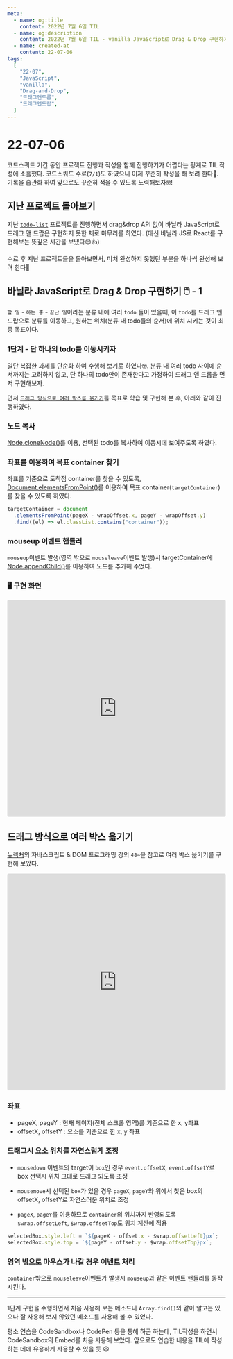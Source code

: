 ```yaml
---
meta:
  - name: og:title
    content: 2022년 7월 6일 TIL
  - name: og:description
    content: 2022년 7월 6일 TIL - vanilla JavaScript로 Drag & Drop 구현하기 - 1
  - name: created-at
    content: 22-07-06
tags:
  [
    "22-07",
    "JavaScript",
    "vanilla",
    "Drag-and-Drop",
    "드래그앤드롭",
    "드래그앤드랍",
  ]
---
```


# 22-07-06

코드스쿼드 기간 동안 프로젝트 진행과 작성을 함께 진행하기가 어렵다는 핑계로 TIL 작성에 소홀했다. 코드스쿼드 수료(`7/1`)도 하였으니 이제 꾸준히 작성을 해 보려 한다💪. 기록을 습관화 하여 앞으로도 꾸준히 적을 수 있도록 노력해보자🤓!

## 지난 프로젝트 돌아보기

지난 [`todo-list`](https://github.com/healtheloper/todo-list) 프로젝트를 진행하면서 drag&drop API 없이 바닐라 JavaScript로 드래그 앤 드랍은 구현하지 못한 채로 마무리를 하였다. (대신 바닐라 JS로 React를 구현해보는 뜻깊은 시간을 보냈다😊👍)

수료 후 지난 프로젝트들을 돌아보면서, 미처 완성하지 못했던 부분을 하나씩 완성해 보려 한다💪

## 바닐라 JavaScript로 Drag & Drop 구현하기 🖱️ - 1

`할 일` - `하는 중` - `끝난 일`이라는 분류 내에 여러 `todo` 들이 있을때, 이 `todo`를 드래그 앤 드랍으로 분류를 이동하고, 원하는 위치(분류 내 todo들의 순서)에 위치 시키는 것이 최종 목표이다.

### 1단계 - 단 하나의 todo를 이동시키자

일단 복잡한 과제를 단순화 하여 수행해 보기로 하였다🤓.
분류 내 여러 todo 사이에 순서까지는 고려하지 않고, 단 하나의 todo만이 존재한다고 가정하여 드래그 앤 드롭을 먼저 구현해보자.

먼저 [`드래그 방식으로 여러 박스를 옮기기`](#드래그-방식으로-여러-박스-옮기기)를 목표로 학습 및 구현해 본 후, 아래와 같이 진행하였다.

### 노드 복사

[Node.cloneNode()](https://developer.mozilla.org/ko/docs/Web/API/Node/cloneNode)를 이용, 선택된 todo를 복사하여 이동시에 보여주도록 하였다.

### 좌표를 이용하여 목표 container 찾기

좌표를 기준으로 도착점 container를 찾을 수 있도록, [Document.elementsFromPoint()](https://developer.mozilla.org/en-US/docs/Web/API/Document/elementsFromPoint)를 이용하여 목표 container(`targetContainer`)를 찾을 수 있도록 하였다.

```js
targetContainer = document
  .elementsFromPoint(pageX - wrapOffset.x, pageY - wrapOffset.y)
  .find((el) => el.classList.contains("container"));
```

### mouseup 이벤트 핸들러

`mouseup`이벤트 발생(영역 밖으로 `mouseleave`이벤트 발생)시 targetContainer에 [Node.appendChild()](https://developer.mozilla.org/ko/docs/Web/API/Node/appendChild)를 이용하여 노드를 추가해 주었다.

### 🖥️ 구현 화면

<iframe src="https://codesandbox.io/embed/gracious-firefly-o3eqc1?fontsize=14&hidenavigation=1&theme=light&view=preview"
  style="width:100%; height:500px; border:0; border-radius: 4px; overflow:hidden;"
  title="gracious-firefly-o3eqc1"
  allow="accelerometer; ambient-light-sensor; camera; encrypted-media; geolocation; gyroscope; hid; microphone; midi; payment; usb; vr; xr-spatial-tracking"
  sandbox="allow-forms allow-modals allow-popups allow-presentation allow-same-origin allow-scripts"
></iframe>

## 드래그 방식으로 여러 박스 옮기기

[뉴렉처](https://www.youtube.com/watch?v=H9H5lYSfYfU&list=PLq8wAnVUcTFWhQrIXNN6kPYXJA6X2IQM4&index=48)의 자바스크립트 & DOM 프로그래밍 강의 `48~`을 참고로 여러 박스 옮기기를 구현해 보았다.

<iframe src="https://codesandbox.io/embed/deuraegeu-bangsigeuro-yeoreo-bagseu-olmgigi-n141dw?fontsize=14&hidenavigation=1&theme=light&view=preview"
  style="width:100%; height:500px; border:0; border-radius: 4px; overflow:hidden;"
  title="드래그 방식으로 여러 박스 옮기기"
  allow="accelerometer; ambient-light-sensor; camera; encrypted-media; geolocation; gyroscope; hid; microphone; midi; payment; usb; vr; xr-spatial-tracking"
  sandbox="allow-forms allow-modals allow-popups allow-presentation allow-same-origin allow-scripts"
></iframe>

### 좌표

- pageX, pageY : 현재 페이지(전체 스크롤 영역)를 기준으로 한 x, y좌표
- offsetX, offsetY : 요소를 기준으로 한 x, y 좌표

### 드래그시 요소 위치를 자연스럽게 조정

- `mousedown` 이벤트의 target이 `box`인 경우 `event.offsetX`, `event.offsetY`로 box 선택시 위치 그대로 드래그 되도록 조정

- `mousemove`시 선택된 `box`가 있을 경우 `pageX`, `pageY`와 위에서 찾은 box의 offsetX, offsetY로 자연스러운 위치로 조정

- `pageX`, `pageY`를 이용하므로 `container`의 위치까지 반영되도록 `$wrap.offsetLeft`, `$wrap.offsetTop`도 위치 계산에 적용

```js
selectedBox.style.left = `${pageX - offset.x - $wrap.offsetLeft}px`;
selectedBox.style.top = `${pageY - offset.y - $wrap.offsetTop}px`;
```

### 영역 밖으로 마우스가 나갈 경우 이벤트 처리

`container`밖으로 `mouseleave`이벤트가 발생시 `mouseup`과 같은 이벤트 핸들러를 동작시킨다.

---

1단계 구현을 수행하면서 처음 사용해 보는 메소드나 `Array.find()`와 같이 알고는 있으나 잘 사용해 보지 않았던 메소드를 사용해 볼 수 있었다.

평소 연습을 CodeSandbox나 CodePen 등을 통해 하곤 하는데, TIL작성을 하면서 CodeSandbox의 Embed를 처음 사용해 보았다. 앞으로도 연습한 내용을 TIL에 작성 하는 데에 유용하게 사용할 수 있을 듯 😆
